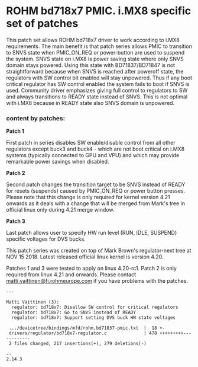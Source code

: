 # ROHM bd718x7 PMIC. i.MX8 specific set of patches

This patch set allows ROHM bd718x7 driver to work according to i.MX8
requirements. The main benefit is that patch series allows PMIC to
transition to SNVS state when PMIC_ON_REQ or power-button are used to
suspend the system. SNVS state on i.MX8 is power saving state where only
SNVS domain stays powered. Using this state with BD71837/BD71847 is not
straightforward because when SNVS is reached after poweroff state, the
regulators with SW control bit enabled will stay unpowered. Thus if any
boot critical regulator has SW control enabled the system fails to boot
if SNVS is used. Community driver emphasizes giving full control to
regulators to SW and always transitions to READY state instead of SNVS.
This is not optimal with i.MX8 because in READY state also SNVS domain
is unpowered.

### content by patches:

**Patch 1**

First patch in series disables SW enable/disable control from all other
regulators except buck3 and buck4 - which are not boot critical on i.MX8
systems (typically connected to GPU and VPU) and which may provide
remarkable power savings when disabled.

**Patch 2**

Second patch changes the transition target to be SNVS instead of READY
for resets (suspends) caused by PMIC_ON_REQ or power button presses.
Please note that this change is only required for kernel version 4.21
onwards as it deals with a change that will be merged from Mark's tree
in official linux only during 4.21 merge window.

**Patch 3**

Last patch allows user to specify HW run level (RUN, IDLE, SUSPEND)
specific voltages for DVS bucks.


This patch series was created on top of Mark Brown's regulator-next tree
at NOV 15 2018. Latest released official linux kernel is version 4.20.

Patches 1 and 3 were tested to apply on linux 4.20-rc1. Patch 2 is only
required from linux 4.21 and onwards. Please contact
matti.vaittinen@fi.rohmeurope.com if you have problems with the patches.

```
---

Matti Vaittinen (3):
  regulator: bd718x7: Disallow SW control for critical regulators
  regulator: bd718x7: Go to SNVS instead of READY
  regulator: bd718x7: Support setting DVS buck HW state voltages

 .../devicetree/bindings/mfd/rohm,bd71837-pmic.txt  |  18 +-
 drivers/regulator/bd718x7-regulator.c              | 478 +++++++++------------
 2 files changed, 217 insertions(+), 279 deletions(-)

-- 
2.14.3
```


